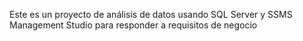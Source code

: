 Este es un proyecto de análisis de datos usando SQL Server y SSMS Management Studio para responder a requisitos de negocio
